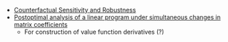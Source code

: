 - [Counterfactual Sensitivity and Robustness](https://onlinelibrary.wiley.com/doi/full/10.3982/ECTA17232)
- [Postoptimal analysis of a linear program under simultaneous changes in matrix coefficients
](https://link.springer.com/chapter/10.1007/BFb0121039)
  - For construction of value function derivatives (?)
